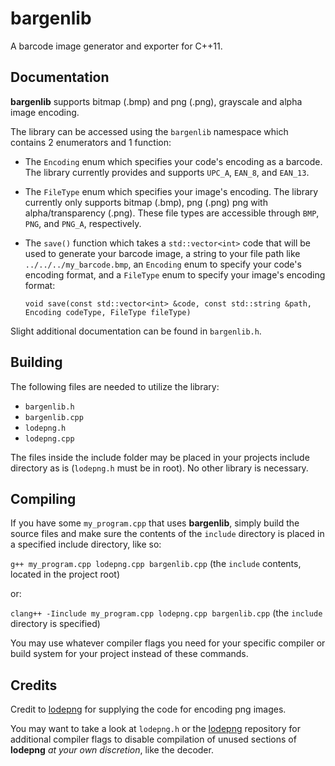 # bargenlib

A barcode image generator and exporter for C++11.

## Documentation

**bargenlib** supports bitmap (.bmp) and png (.png), grayscale and alpha image encoding.

The library can be accessed using the `bargenlib` namespace
which contains 2 enumerators and 1 function:

* The `Encoding` enum which specifies your code's encoding as a barcode. The library
currently provides and supports `UPC_A`, `EAN_8`, and `EAN_13`.
* The `FileType` enum which specifies your image's encoding. The library currently only supports
bitmap (.bmp), png (.png) png with alpha/transparency (.png). These file types are accessible
through `BMP`, `PNG`, and `PNG_A`, respectively.
* The `save()` function which takes a `std::vector<int>` code that will be used to generate
your barcode image, a string to your file path like `../../../my_barcode.bmp`,
an `Encoding` enum to specify your code's encoding format, and a `FileType` enum to
specify your image's encoding format:

    `void save(const std::vector<int> &code, const std::string &path, Encoding codeType, FileType fileType)`

Slight additional documentation can be found in `bargenlib.h`.

## Building

The following files are needed to utilize the library:

* `bargenlib.h`
* `bargenlib.cpp`
* `lodepng.h`
* `lodepng.cpp`

The files inside the include folder may be placed in your projects include
directory as is (`lodepng.h` must be in root). No other library is necessary.

## Compiling

If you have some `my_program.cpp` that uses **bargenlib**, simply build the source files
and make sure the contents of the `include` directory is placed in a specified include directory,
like so:

`g++ my_program.cpp lodepng.cpp bargenlib.cpp` (the `include` contents, located in the project root)

or:

`clang++ -Iinclude my_program.cpp lodepng.cpp bargenlib.cpp` (the `include` directory is specified)

You may use whatever compiler flags you need for your specific
compiler or build system for your project instead of these commands.

## Credits

Credit to [lodepng](https://github.com/lvandeve/lodepng) for supplying the code for encoding png images.

You may want to take a look at `lodepng.h` or the [lodepng](https://github.com/lvandeve/lodepng)
repository for additional compiler flags to disable compilation of unused sections of **lodepng**
*at your own discretion*, like the decoder.
